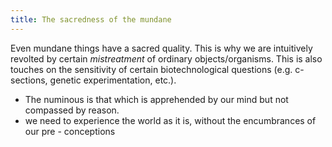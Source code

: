 ```yaml
---
title: The sacredness of the mundane
---
```


Even mundane things have a sacred quality. This is why we are intuitively revolted by certain *mistreatment* of ordinary objects/organisms. This is also touches on the sensitivity of certain biotechnological questions (e.g. c-sections, genetic experimentation, etc.).

- The numinous is that which is apprehended by our mind but not compassed by reason.
- we need to experience the world as it is, without the encumbrances of our pre - conceptions
